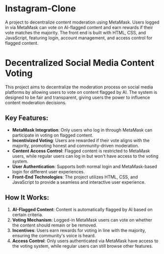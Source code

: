 # Instagram-Clone
A project to decentralize content moderation using MetaMask. Users logged in via MetaMask can vote on AI-flagged content and earn rewards if their vote matches the majority. The front end is built with HTML, CSS, and JavaScript, featuring login, account management, and access control for flagged content.

# Decentralized Social Media Content Voting

This project aims to decentralize the moderation process on social media platforms by allowing users to vote on content flagged by AI. The system is designed to be fair and transparent, giving users the power to influence content moderation decisions.

## Key Features:
- **MetaMask Integration**: Only users who log in through MetaMask can participate in voting on flagged content.
- **Incentivized Voting**: Users are rewarded if their vote aligns with the majority, promoting honest and community-driven moderation.
- **Content Access Control**: Flagged content is restricted to MetaMask users, while regular users can log in but won't have access to the voting system.
- **User Authentication**: Supports both normal login and MetaMask-based login for different user experiences.
- **Front-End Technologies**: The project utilizes HTML, CSS, and JavaScript to provide a seamless and interactive user experience.

## How It Works:
1. **AI-Flagged Content**: Content is automatically flagged by AI based on certain criteria.
2. **Voting Mechanism**: Logged-in MetaMask users can vote on whether the content should remain or be removed.
3. **Incentives**: Users earn rewards for voting in line with the majority, ensuring the community's voice is heard.
4. **Access Control**: Only users authenticated via MetaMask have access to the voting system, while regular users can still browse other features.
